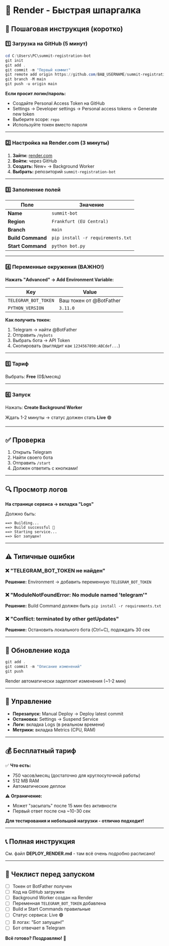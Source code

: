 # 🚀 Render - Быстрая шпаргалка

## 📝 Пошаговая инструкция (коротко)

### 1️⃣ Загрузка на GitHub (5 минут)

```powershell
cd C:\Users\PC\summit-registration-bot
git init
git add .
git commit -m "Первый коммит"
git remote add origin https://github.com/ВАШ_USERNAME/summit-registration-bot.git
git branch -M main
git push -u origin main
```

**Если просит логин/пароль:**
- Создайте Personal Access Token на GitHub
- Settings → Developer settings → Personal access tokens → Generate new token
- Выберите scope: `repo`
- Используйте токен вместо пароля

---

### 2️⃣ Настройка на Render.com (3 минуты)

1. **Зайти:** [render.com](https://render.com)
2. **Войти:** через GitHub
3. **Создать:** New+ → Background Worker
4. **Выбрать:** репозиторий `summit-registration-bot`

---

### 3️⃣ Заполнение полей

| Поле | Значение |
|------|----------|
| **Name** | `summit-bot` |
| **Region** | `Frankfurt (EU Central)` |
| **Branch** | `main` |
| **Build Command** | `pip install -r requirements.txt` |
| **Start Command** | `python bot.py` |

---

### 4️⃣ Переменные окружения (ВАЖНО!)

**Нажать "Advanced" → Add Environment Variable:**

| Key | Value |
|-----|-------|
| `TELEGRAM_BOT_TOKEN` | Ваш токен от @BotFather |
| `PYTHON_VERSION` | `3.11.0` |

**Как получить токен:**
1. Telegram → найти @BotFather
2. Отправить `/mybots`
3. Выбрать бота → API Token
4. Скопировать (выглядит как `1234567890:ABCdef...`)

---

### 5️⃣ Тариф

Выбрать: **Free** (0$/месяц)

---

### 6️⃣ Запуск

Нажать: **Create Background Worker**

Ждать 1-2 минуты → статус должен стать **Live** 🟢

---

## ✅ Проверка

1. Открыть Telegram
2. Найти своего бота
3. Отправить `/start`
4. Должен ответить с кнопками!

---

## 🔍 Просмотр логов

**На странице сервиса → вкладка "Logs"**

Должно быть:
```
==> Building...
==> Build successful 🎉
==> Starting service...
==> Бот запущен!
```

---

## ⚠️ Типичные ошибки

### ❌ "TELEGRAM_BOT_TOKEN не найден"
**Решение:** Environment → добавить переменную `TELEGRAM_BOT_TOKEN`

### ❌ "ModuleNotFoundError: No module named 'telegram'"
**Решение:** Build Command должен быть `pip install -r requirements.txt`

### ❌ "Conflict: terminated by other getUpdates"
**Решение:** Остановить локального бота (Ctrl+C), подождать 30 сек

---

## 🔄 Обновление кода

```powershell
git add .
git commit -m "Описание изменений"
git push
```

Render автоматически задеплоит изменения (~1-2 мин)

---

## 🛑 Управление

- **Перезапуск:** Manual Deploy → Deploy latest commit
- **Остановка:** Settings → Suspend Service
- **Логи:** вкладка Logs (в реальном времени)
- **Метрики:** вкладка Metrics (CPU, RAM)

---

## 💰 Бесплатный тариф

✅ **Что есть:**
- 750 часов/месяц (достаточно для круглосуточной работы)
- 512 MB RAM
- Автоматические деплои

⚠️ **Ограничение:**
- Может "засыпать" после 15 мин без активности
- Первый ответ после сна ~10-30 сек

**Для тестирования и небольшой нагрузки - отлично подходит!**

---

## 📞 Полная инструкция

См. файл **DEPLOY_RENDER.md** - там всё очень подробно расписано!

---

## 🎯 Чеклист перед запуском

- [ ] Токен от BotFather получен
- [ ] Код на GitHub загружен
- [ ] Background Worker создан на Render
- [ ] Переменная `TELEGRAM_BOT_TOKEN` добавлена
- [ ] Build и Start Commands правильные
- [ ] Статус сервиса: Live 🟢
- [ ] В логах: "Бот запущен!"
- [ ] Бот отвечает в Telegram

**Всё готово? Поздравляю! 🎉**



